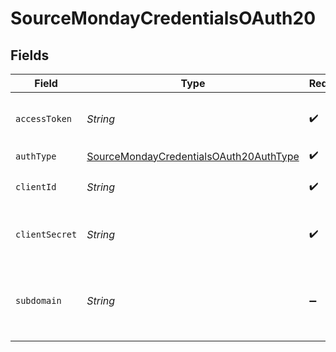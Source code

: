 # SourceMondayCredentialsOAuth20


## Fields

| Field                                                                                                   | Type                                                                                                    | Required                                                                                                | Description                                                                                             |
| ------------------------------------------------------------------------------------------------------- | ------------------------------------------------------------------------------------------------------- | ------------------------------------------------------------------------------------------------------- | ------------------------------------------------------------------------------------------------------- |
| `accessToken`                                                                                           | *String*                                                                                                | :heavy_check_mark:                                                                                      | Access Token for making authenticated requests.                                                         |
| `authType`                                                                                              | [SourceMondayCredentialsOAuth20AuthType](../../models/shared/SourceMondayCredentialsOAuth20AuthType.md) | :heavy_check_mark:                                                                                      | N/A                                                                                                     |
| `clientId`                                                                                              | *String*                                                                                                | :heavy_check_mark:                                                                                      | The Client ID of your OAuth application.                                                                |
| `clientSecret`                                                                                          | *String*                                                                                                | :heavy_check_mark:                                                                                      | The Client Secret of your OAuth application.                                                            |
| `subdomain`                                                                                             | *String*                                                                                                | :heavy_minus_sign:                                                                                      | Slug/subdomain of the account, or the first part of the URL that comes before .monday.com               |